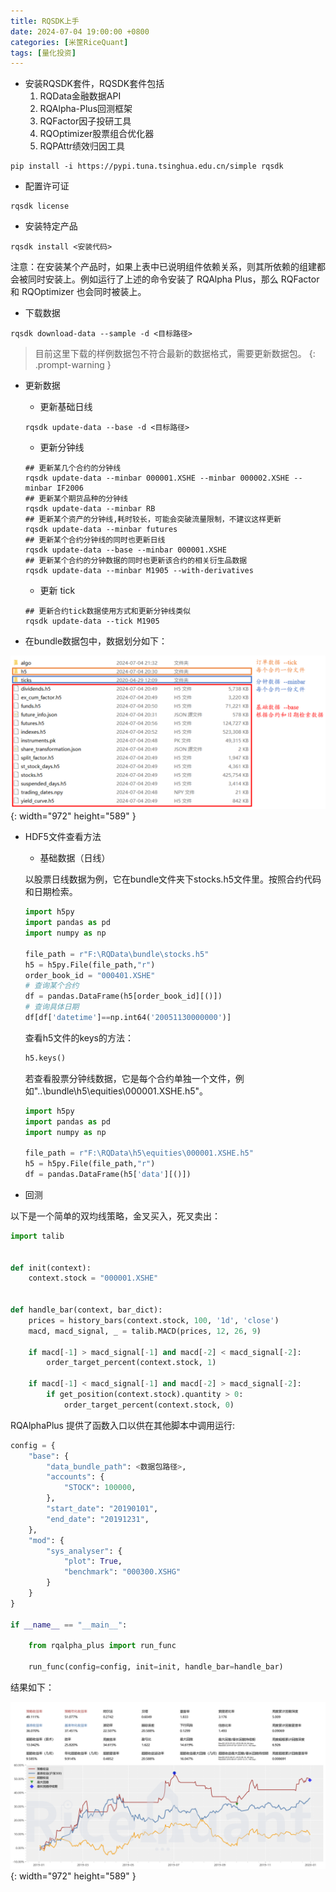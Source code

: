 ```yaml
---
title: RQSDK上手
date: 2024-07-04 19:00:00 +0800
categories: [米筐RiceQuant]
tags: [量化投资]
---
```


- 安装RQSDK套件，RQSDK套件包括
    1. RQData金融数据API
    2. RQAlpha-Plus回测框架
    3. RQFactor因子投研工具
    4. RQOptimizer股票组合优化器
    5. RQPAttr绩效归因工具

```text
pip install -i https://pypi.tuna.tsinghua.edu.cn/simple rqsdk
```

- 配置许可证

```text
rqsdk license
```

- 安装特定产品

```text
rqsdk install <安装代码>
```

注意：在安装某个产品时，如果上表中已说明组件依赖关系，则其所依赖的组建都会被同时安装上。例如运行了上述的命令安装了 RQAlpha Plus，那么 RQFactor 和 RQOptimizer 也会同时被装上。

- 下载数据

```text
rqsdk download-data --sample -d <目标路径>
```

> 目前这里下载的样例数据包不符合最新的数据格式，需要更新数据包。
{: .prompt-warning }

- 更新数据
    - 更新基础日线
    ```text
    rqsdk update-data --base -d <目标路径>
    ```
    - 更新分钟线
    ```text
    ## 更新某几个合约的分钟线
    rqsdk update-data --minbar 000001.XSHE --minbar 000002.XSHE --minbar IF2006
    ## 更新某个期货品种的分钟线
    rqsdk update-data --minbar RB
    ## 更新某个资产的分钟线,耗时较长，可能会突破流量限制，不建议这样更新
    rqsdk update-data --minbar futures
    ## 更新某个合约分钟线的同时也更新日线
    rqsdk update-data --base --minbar 000001.XSHE
    ## 更新某个合约的分钟数据的同时也更新该合约的相关衍生品数据
    rqsdk update-data --minbar M1905 --with-derivatives
    ```
    - 更新 tick
    ```text
    ## 更新合约tick数据使用方式和更新分钟线类似
    rqsdk update-data --tick M1905
    ```

- 在bundle数据包中，数据划分如下：

![Desktop View](/images/ricequant/update_data.png){: width="972" height="589" }

- HDF5文件查看方法
    - 基础数据（日线）

    以股票日线数据为例，它在bundle文件夹下stocks.h5文件里。按照合约代码和日期检索。

    ```python
    import h5py
    import pandas as pd
    import numpy as np

    file_path = r"F:\RQData\bundle\stocks.h5"
    h5 = h5py.File(file_path,"r")
    order_book_id = "000401.XSHE"
    # 查询某个合约
    df = pandas.DataFrame(h5[order_book_id][()])
    # 查询具体日期
    df[df['datetime']==np.int64('20051130000000')]
    ```

    查看h5文件的keys的方法：

    ```python
    h5.keys()
    ```

    若查看股票分钟线数据，它是每个合约单独一个文件，例如"..\bundle\h5\equities\000001.XSHE.h5"。

    ```python
    import h5py
    import pandas as pd
    import numpy as np

    file_path = r"F:\RQData\h5\equities\000001.XSHE.h5"
    h5 = h5py.File(file_path,"r")
    df = pandas.DataFrame(h5['data'][()])
    ```

- 回测

以下是一个简单的双均线策略，金叉买入，死叉卖出：

```python
import talib


def init(context):
    context.stock = "000001.XSHE"


def handle_bar(context, bar_dict):
    prices = history_bars(context.stock, 100, '1d', 'close')
    macd, macd_signal, _ = talib.MACD(prices, 12, 26, 9)

    if macd[-1] > macd_signal[-1] and macd[-2] < macd_signal[-2]:
        order_target_percent(context.stock, 1)

    if macd[-1] < macd_signal[-1] and macd[-2] > macd_signal[-2]:
        if get_position(context.stock).quantity > 0:
            order_target_percent(context.stock, 0)
```

RQAlphaPlus 提供了函数入口以供在其他脚本中调用运行:

```python
config = {
    "base": {
        "data_bundle_path": <数据包路径>,
        "accounts": {
            "STOCK": 100000,
        },
        "start_date": "20190101",
        "end_date": "20191231",
    },
    "mod": {
        "sys_analyser": {
            "plot": True,
            "benchmark": "000300.XSHG"
        }
    }
}

if __name__ == "__main__":

    from rqalpha_plus import run_func

    run_func(config=config, init=init, handle_bar=handle_bar)
```

结果如下：

![Desktop View](/images/ricequant/test_output.png){: width="972" height="589" }



